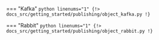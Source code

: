 === "Kafka"
    ```python linenums="1"
    {!> docs_src/getting_started/publishing/object_kafka.py !}
    ```

=== "Rabbit"
    ```python linenums="1"
    {!> docs_src/getting_started/publishing/object_rabbit.py !}
    ```